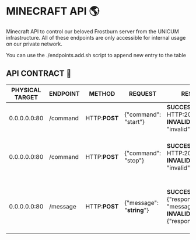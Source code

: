 # MINECRAFT API 🌎
Minecraft API to control our beloved Frostburn server from the UNICUM infrastructure. All of these endpoints are only accessible for internal usage on our private network. 

You can use the ./endpoints.add.sh script to append new entry to the table

## API CONTRACT 🤝
| PHYSICAL TARGET | ENDPOINT | METHOD | REQUEST | RESPONSE | WHAT DOES IT DO? | DEPLOYED |
|--|--|--|--|--|--|--|
| 0.0.0.0.0:80 | /command | HTTP:**POST** | {"command": "start"} | **SUCCESSFUL** HTTP:200 OK **INVALID** {"response": "invalid"} | Backend bootstraps server.jar within a container process | yes |
| 0.0.0.0.0:80 | /command | HTTP:**POST** | {"command": "stop"} | **SUCCESSFUL** HTTP:200 OK **INVALID** {"response": "invalid"} | Backend injects "/stop" command into minecraft server console then terminates self process | yes |
|0.0.0.0.0:80 | /message | HTTP:**POST** | {"message": "**string**"} | **SUCCESSFUL** {"response": "message_sent"} **INVALID** {"response":"invalid"} | Backend injects "/say ${message:String}" into minecraft server console to enable automated messages | no |
